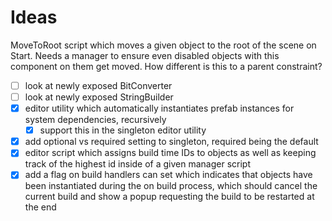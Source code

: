 
# Ideas

MoveToRoot script which moves a given object to the root of the scene on Start. Needs a manager to ensure even disabled objects with this component on them get moved. How different is this to a parent constraint?

- [ ] look at newly exposed BitConverter
- [ ] look at newly exposed StringBuilder
- [x] editor utility which automatically instantiates prefab instances for system dependencies, recursively
  - [x] support this in the singleton editor utility
- [x] add optional vs required setting to singleton, required being the default
- [x] editor script which assigns build time IDs to objects as well as keeping track of the highest id inside of a given manager script
- [x] add a flag on build handlers can set which indicates that objects have been instantiated during the on build process, which should cancel the current build and show a popup requesting the build to be restarted at the end
